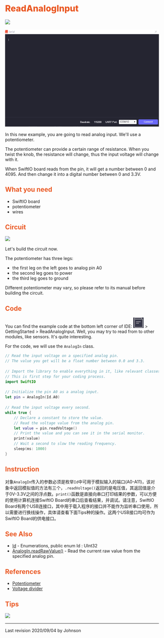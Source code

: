 # <span style="color:#EA5823;font-weight:800">ReadAnalogInput</span>

![](../../.gitbook/assets/ReadAnalogInput/ReadAnaloginput.gif)


![](../../.gitbook/assets/ReadAnalogInput/screen.gif)

In this new example, you are going to read analog input. We'll use a potentiometer.

The potentiometer can provide a certain range of resistance. When you twist the knob, the resistance will change, thus the input voltage will change with it.

When SwiftIO board reads from the pin, it will get a number between 0 and 4095. And then change it into a digital number between 0 and 3.3V.

## <span style="color:#EA5823;font-weight:700">What you need</span>

- SwiftIO board
- potentiometer
- wires

## <span style="color:#EA5823;font-weight:700">Circuit</span>

![](../../.gitbook/assets/ReadAnalogInput/)

Let's build the circuit now. 

The potentiometer has three legs:

- the first leg on the left goes to analog pin A0
- the second leg goes to power
- the third leg goes to ground

Different potentiometer may vary, so please refer to its manual before building the circuit.

## <span style="color:#EA5823;font-weight:700">Code</span>

You can find the example code at the bottom left corner of IDE: ![](../../.gitbook/assets/xnip2020-07-22_16-04-33.jpg) &gt; GettingStarted &gt; ReadAnalogInput.
Well, you may try to read from to other modules, like sensors. It's quite interesting.

For the code, we will use the `AnalogIn` class.

```swift
// Read the input voltage on a specified analog pin. 
// The value you get will be a float number between 0.0 and 3.3.

// Import the library to enable everything in it, like relevant classes and methods. 
// This is first step for your coding process.
import SwiftIO

// Initialize the pin A0 as a analog input.
let pin = AnalogIn(Id.A0)

// Read the input voltage every second.
while true {
    // Declare a constant to store the value.
    // Read the voltage value from the analog pin.
    let value = pin.readVoltage()
    // Print the value and you can see it in the serial monitor.
    print(value)
    // Wait a second to slow the reading frequency.
    sleep(ms: 1000)
}
```
## <span style="color:#EA5823;font-weight:700">Instruction</span>

对象`AnalogIn`传入的参数必须是枚举`Id`中可用于模拟输入的端口(A0-A11)，该对象中返回模拟值的方法有三个，`.readVoltage()`返回的是电压值，其返回值是介于0V-3.3V之间的浮点数。`print()`函数是直接向串口打印结果的参数，可以方便的使用计算机连接SwiftIO Board的串口后查看结果，并调试。请注意，SwiftIO Board有两个USB连接口，其中用于载入程序的接口并不能作为监听串口使用，所以需要进行换线操作，具体请查看下面Tips种的操作。这两个USB接口均可作为SwiftIO Board的供电接口。

## <span style="color:#EA5823;font-weight:700">See Also</span>

- [Id](https://swiftioapi.madmachine.io/Enums/Id.html) - Enumerations, public enum Id : UInt32
- [AnalogIn.readRawValue()](https://swiftioapi.madmachine.io/Classes/AnalogIn.html#/s:7SwiftIO8AnalogInC12readRawValueSiyF) - Read the current raw value from the specified analog pin.

## <span style="color:#EA5823;font-weight:700">References</span>

- [Potentiometer](https://en.wikipedia.org/wiki/Potentiometer)
- [Voltage divider](https://en.wikipedia.org/wiki/Voltage_divider)

## <span style="color:#EA5823;font-weight:700"> Tips</span>

![](../../.gitbook/assets/ReadDigitalInput/changeWire.gif)

---
Last revision 2020/09/04 by Johnson

